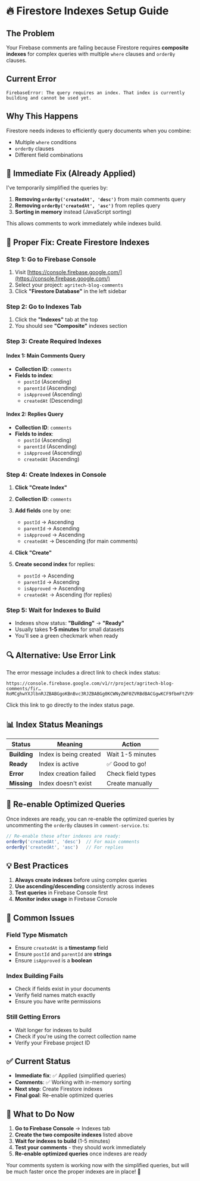 # 🔥 Firestore Indexes Setup Guide

## **The Problem**
Your Firebase comments are failing because Firestore requires **composite indexes** for complex queries with multiple `where` clauses and `orderBy` clauses.

## **Current Error**
```
FirebaseError: The query requires an index. That index is currently building and cannot be used yet.
```

## **Why This Happens**
Firestore needs indexes to efficiently query documents when you combine:
- Multiple `where` conditions
- `orderBy` clauses
- Different field combinations

## **🔧 Immediate Fix (Already Applied)**
I've temporarily simplified the queries by:
1. **Removing `orderBy('createdAt', 'desc')`** from main comments query
2. **Removing `orderBy('createdAt', 'asc')`** from replies query
3. **Sorting in memory** instead (JavaScript sorting)

This allows comments to work immediately while indexes build.

## **🚀 Proper Fix: Create Firestore Indexes**

### **Step 1: Go to Firebase Console**
1. Visit [https://console.firebase.google.com/](https://console.firebase.google.com/)
2. Select your project: `agritech-blog-comments`
3. Click **"Firestore Database"** in the left sidebar

### **Step 2: Go to Indexes Tab**
1. Click the **"Indexes"** tab at the top
2. You should see **"Composite"** indexes section

### **Step 3: Create Required Indexes**

#### **Index 1: Main Comments Query**
- **Collection ID**: `comments`
- **Fields to index**:
  - `postId` (Ascending)
  - `parentId` (Ascending) 
  - `isApproved` (Ascending)
  - `createdAt` (Descending)

#### **Index 2: Replies Query**
- **Collection ID**: `comments`
- **Fields to index**:
  - `postId` (Ascending)
  - `parentId` (Ascending)
  - `isApproved` (Ascending)
  - `createdAt` (Ascending)

### **Step 4: Create Indexes in Console**

1. **Click "Create Index"**
2. **Collection ID**: `comments`
3. **Add fields** one by one:
   - `postId` → Ascending
   - `parentId` → Ascending  
   - `isApproved` → Ascending
   - `createdAt` → Descending (for main comments)
4. **Click "Create"**

5. **Create second index** for replies:
   - `postId` → Ascending
   - `parentId` → Ascending
   - `isApproved` → Ascending
   - `createdAt` → Ascending (for replies)

### **Step 5: Wait for Indexes to Build**
- Indexes show status: **"Building"** → **"Ready"**
- Usually takes **1-5 minutes** for small datasets
- You'll see a green checkmark when ready

## **🔍 Alternative: Use Error Link**
The error message includes a direct link to check index status:
```
https://console.firebase.google.com/v1/r/project/agritech-blog-comments/fir…RoMCghwYXJlbnRJZBABGgoKBnBvc3RJZBABGg0KCWNyZWF0ZVRBdBACGgwKCF9fbmFtZV9fEAI
```

Click this link to go directly to the index status page.

## **📊 Index Status Meanings**

| Status | Meaning | Action |
|--------|---------|---------|
| **Building** | Index is being created | Wait 1-5 minutes |
| **Ready** | Index is active | ✅ Good to go! |
| **Error** | Index creation failed | Check field types |
| **Missing** | Index doesn't exist | Create manually |

## **🔄 Re-enable Optimized Queries**

Once indexes are ready, you can re-enable the optimized queries by uncommenting the `orderBy` clauses in `comment-service.ts`:

```typescript
// Re-enable these after indexes are ready:
orderBy('createdAt', 'desc')  // For main comments
orderBy('createdAt', 'asc')   // For replies
```

## **💡 Best Practices**

1. **Always create indexes** before using complex queries
2. **Use ascending/descending** consistently across indexes
3. **Test queries** in Firebase Console first
4. **Monitor index usage** in Firebase Console

## **🚨 Common Issues**

### **Field Type Mismatch**
- Ensure `createdAt` is a **timestamp** field
- Ensure `postId` and `parentId` are **strings**
- Ensure `isApproved` is a **boolean**

### **Index Building Fails**
- Check if fields exist in your documents
- Verify field names match exactly
- Ensure you have write permissions

### **Still Getting Errors**
- Wait longer for indexes to build
- Check if you're using the correct collection name
- Verify your Firebase project ID

## **✅ Current Status**

- **Immediate fix**: ✅ Applied (simplified queries)
- **Comments**: ✅ Working with in-memory sorting
- **Next step**: Create Firestore indexes
- **Final goal**: Re-enable optimized queries

## **🎯 What to Do Now**

1. **Go to Firebase Console** → Indexes tab
2. **Create the two composite indexes** listed above
3. **Wait for indexes to build** (1-5 minutes)
4. **Test your comments** - they should work immediately
5. **Re-enable optimized queries** once indexes are ready

Your comments system is working now with the simplified queries, but will be much faster once the proper indexes are in place! 🚀
